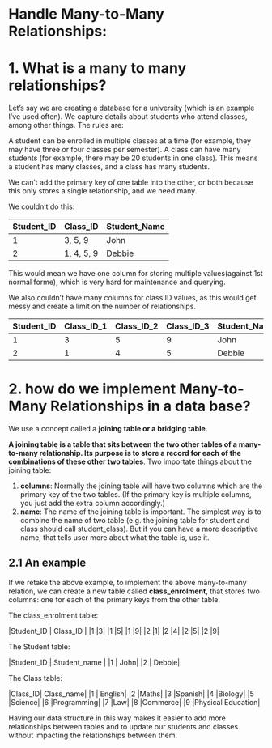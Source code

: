 # Handle Many-to-Many Relationships: 

# 1. What is a many to many relationships?

Let’s say we are creating a database for a university (which is an example I’ve used often). We capture details about students who attend classes, among other things. The rules are:

A student can be enrolled in multiple classes at a time (for example, they may have three or four classes per semester).
A class can have many students (for example, there may be 20 students in one class). This means a student has many classes, and a class has many students.

We can’t add the primary key of one table into the other, or both because this only stores a single relationship, and we need many.

We couldn’t do this:

|Student_ID|Class_ID|Student_Name|
|--------|--------|------------|
|1	|3, 5, 9	|John |
|2	|1, 4, 5, 9	|Debbie|

This would mean we have one column for storing multiple values(against 1st normal forme), which is very hard for maintenance and querying.

We also couldn’t have many columns for class ID values, as this would get messy and create a limit on the number of relationships.

|Student_ID	| Class_ID_1 |Class_ID_2 |Class_ID_3| Student_Name|
|-----------|------------|----------|----------|----------|
|1	|3	|5	|9	|John|
|2	|1	|4	|5	|Debbie|

# 2. how do we implement Many-to-Many Relationships in a data base?

We use a concept called a **joining table or a bridging table**.

**A joining table is a table that sits between the two other tables of a many-to-many relationship. Its purpose is to store a record for each of the combinations of these other two tables**. Two importate things about the joining table:
1. **columns**: Normally the joining table will have two columns which are the primary key of the two tables. (If the primary key is multiple columns, you just add the extra column accordingly.)
2. **name**: The name of the joining table is important. The simplest way is to combine the name of two table (e.g. the joining table for student and class should call student_class). But if you can have a more descriptive name, that tells user more about what the table is, use it. 


## 2.1 An example
If we retake the above example, to implement the above many-to-many relation, we can create a new table called **class_enrolment**, that stores two columns: one for each of the primary keys from the other table.

The class_enrolment table:

|Student_ID	| Class_ID |
|1	|3|
|1	|5|
|1	|9|
|2	|1|
|2	|4|
|2	|5|
|2	|9|


The Student table:

|Student_ID | Student_name |
|1 | John|
|2 | Debbie|

The Class table:

|Class_ID| Class_name|
|1	| English|
|2	|Maths|
|3	|Spanish|
|4	|Biology|
|5	|Science|
|6	|Programming|
|7	|Law|
|8	|Commerce|
|9	|Physical Education|

Having our data structure in this way makes it easier to add more relationships between tables and to update our students and classes without impacting the relationships between them.
